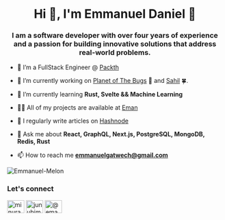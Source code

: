 <h1 align="center">Hi 👋, I'm Emmanuel Daniel 🐞</h1>
<h3 align="center">I am a software developer with over four years of experience and a passion for building innovative solutions that address real-world problems.</h3>

- 🔭 I’m a FullStack Engineer @ [Packth](https://thepack.tech/) 

- 🔭 I’m currently working on [Planet of The Bugs](https://github.com/Emmanuel-Melon/planet-of-the-bugs) 🐞 and [Sahil](https://github.com/Emmanuel-Melon/sahil) 🍀.

- 🌱 I’m currently learning **Rust, Svelte && Machine Learning**

- 👨‍💻 All of my projects are available at [Eman](https://e-man.vercel.app/)

- 📝 I regularly write articles on [Hashnode](https://eman.hashnode.dev)

- 💬 Ask me about **React, GraphQL, Next.js, PostgreSQL, MongoDB, Redis, Rust**

- 📫 How to reach me **emmanuelgatwech@gmail.com**


<p align="left">
  <img src="https://komarev.com/ghpvc/?username=Emmanuel-Melon&label=Profile%20views&color=0e75b6&style=flat" alt="Emmanuel-Melon" /> 
</p> 

<h3 align="left">Let's connect</h3>
<p align="left">
 <a href="https://www.linkedin.com/in/emmanuel-gatwech/" target="blank"><img align="center" src="https://raw.githubusercontent.com/rahuldkjain/github-profile-readme-generator/master/src/images/icons/Social/linked-in-alt.svg" alt="minurapunchihewa" height="30" width="40" /></a>
<a href="https://twitter.com/junubiman" target="blank"><img align="center" src="https://raw.githubusercontent.com/rahuldkjain/github-profile-readme-generator/master/src/images/icons/Social/twitter.svg" alt="junubiman" height="30" width="40" /></a>
<a href="https://hashnode.com/@eman" target="blank"><img align="center" src="https://raw.githubusercontent.com/rahuldkjain/github-profile-readme-generator/master/src/images/icons/Social/hashnode.svg" alt="@eman" height="30" width="40" /></a>
</p>
